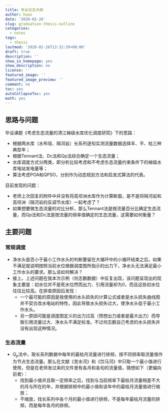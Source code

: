 ```yaml
---
title: 毕业论文大纲
author: hoas
date: '2020-02-26'
slug: graduation-thesis-outline
categories:
  - notes
tags:
  - thesis
lastmod: '2020-02-26T13:32:39+08:00'
draft: true
description: ''
show_in_homepage: yes
show_description: no
license: ''
featured_image: ''
featured_image_preview: ''
comment: no
toc: yes
autoCollapseToc: yes
math: yes
---
```


## 思路与问题

毕设课题《考虑生态流量的清江梯级水库优化调度研究》下的思路：

- 根据两水库（水布垭、隔河岩）长系列逐旬实测流量数据选择丰、平、枯三种典型年；
- 根据Tennant法、Dc法和Qp法综合确定一个生态流量；
- 水库调度方式分两类，即分析比较考虑和不考虑生态流量约束条件下的梯级水库电站发电量等；
- 算法考虑POA和QPSO，分别作为动态规划方法和启发式算法的代表。

目前发现的问题：

- 老师上次回复的附件中并没有将高坝洲水库作为计算断面，是不是将隔河岩和高坝洲（隔河岩的反调节水库）一起考虑了？
- 如果想要做生态流量的对比分析，那么Tennant法是按流量百分比确定生态流量，而Qp法和Dc法是按流量的频率值确定的生态流量，这需要如何衡量？

<!--more-->

## 主要问题

### 常规调度

- 净水头是否小于最小工作水头的判断要留在大循环中的小循环结束之后，如果不满足就说明按照当前水位根据调度图所指示的出力下，净水头无法满足最小工作水头的要求。那么该如何解决？
- 接上。上述问题在我本次示例（何志鹏数据）中反复出现，该问题呈现出的现象主要是：初水位并不是死水位然而出力、引用流量却为0，而且这些初水位往往比较高。在排查原因后发现：
  - 一个最可能的原因是我使用的水头损失的计算公式或者是水头损失曲线图并不契合改水电站的特性，因此导致水头损失过大，使净水头低于最小工作水头。
  - 另一原因可能是调度图定义的出力过高（预想出力或者是最大出力）而导致引用流量过大、净水头不满足标准。不过何志鹏自己考虑的水头损失并没有出现这种情况。

### 生态流量

- $Q_p$法中，取长系列数据中每年的最枯月流量进行排频，按不同频率取流量值作为节点生态流量。那么在文献《苦水河》和《饮马河》中只取一个最小值进行使用，但是在老师发过来的文件里有各月和各旬的流量值，猜想如下（更偏向前者）：
  - 找到最小值并且取一定频率之后，找到与当前频率下最枯月流量相差不大的月与所在的年，并根据排频中的最小值和该年中的最枯月流量值进行缩放；
  - 不缩放，找长系列中各个月的最小值进行排频，不是每年最枯月流量的排频，而是每年各月的排频。